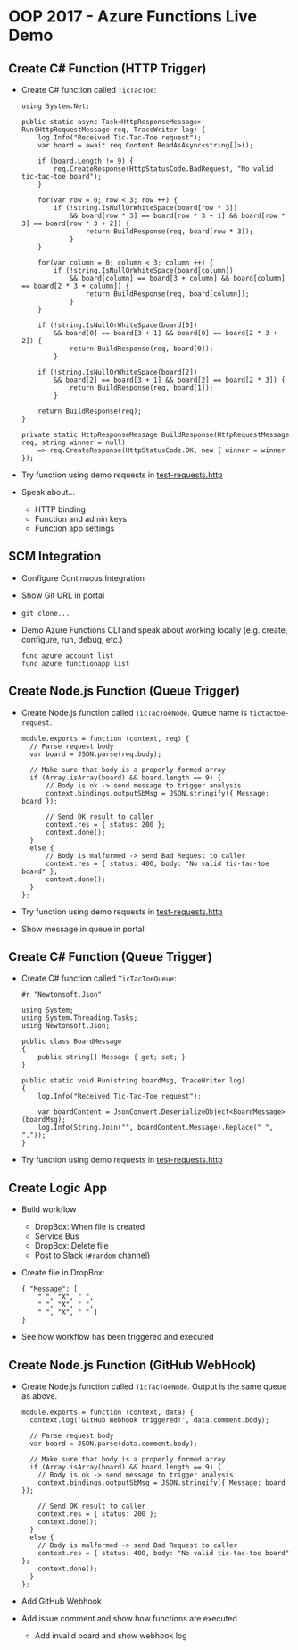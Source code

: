 # OOP 2017 - Azure Functions Live Demo

## Create C# Function (HTTP Trigger)

* Create C# function called `TicTacToe`:
  ```
  using System.Net;

  public static async Task<HttpResponseMessage> Run(HttpRequestMessage req, TraceWriter log) {
      log.Info("Received Tic-Tac-Toe request");
      var board = await req.Content.ReadAsAsync<string[]>();

      if (board.Length != 9) {
          req.CreateResponse(HttpStatusCode.BadRequest, "No valid tic-tac-toe board");
      }

      for(var row = 0; row < 3; row ++) {
          if (!string.IsNullOrWhiteSpace(board[row * 3]) 
              && board[row * 3] == board[row * 3 + 1] && board[row * 3] == board[row * 3 + 2]) {
                  return BuildResponse(req, board[row * 3]);
              }
      }

      for(var column = 0; column < 3; column ++) {
          if (!string.IsNullOrWhiteSpace(board[column]) 
              && board[column] == board[3 + column] && board[column] == board[2 * 3 + column]) {
                  return BuildResponse(req, board[column]);
              }
      }

      if (!string.IsNullOrWhiteSpace(board[0]) 
          && board[0] == board[3 + 1] && board[0] == board[2 * 3 + 2]) {
              return BuildResponse(req, board[0]);
          }

      if (!string.IsNullOrWhiteSpace(board[2]) 
          && board[2] == board[3 + 1] && board[2] == board[2 * 3]) {
              return BuildResponse(req, board[1]);
          }

      return BuildResponse(req);
  }

  private static HttpResponseMessage BuildResponse(HttpRequestMessage req, string winner = null)
      => req.CreateResponse(HttpStatusCode.OK, new { winner = winner });
  ```

* Try function using demo requests in [test-requests.http](test-requests.http)

* Speak about...
  * HTTP binding
  * Function and admin keys
  * Function app settings

## SCM Integration

* Configure Continuous Integration

* Show Git URL in portal

* `git clone...`

* Demo Azure Functions CLI and speak about working locally (e.g. create, configure, run, debug, etc.)
  ```
  func azure account list
  func azure functionapp list
  ```

## Create Node.js Function (Queue Trigger)

* Create Node.js function called `TicTacToeNode`. Queue name is `tictactoe-request`.
  ```
  module.exports = function (context, req) {
    // Parse request body
    var board = JSON.parse(req.body);

    // Make sure that body is a properly formed array
    if (Array.isArray(board) && board.length == 9) {
        // Body is ok -> send message to trigger analysis
        context.bindings.outputSbMsg = JSON.stringify({ Message: board });

        // Send OK result to caller
        context.res = { status: 200 };
        context.done();
    }
    else {
        // Body is malformed -> send Bad Request to caller
        context.res = { status: 400, body: "No valid tic-tac-toe board" };
        context.done();
    }
  };
  ```

* Try function using demo requests in [test-requests.http](test-requests.http)

* Show message in queue in portal

## Create C# Function (Queue Trigger)

* Create C# function called `TicTacToeQueue`:
  ```
  #r "Newtonsoft.Json"

  using System;
  using System.Threading.Tasks;
  using Newtonsoft.Json;

  public class BoardMessage
  {
      public string[] Message { get; set; }
  }

  public static void Run(string boardMsg, TraceWriter log)
  {
      log.Info("Received Tic-Tac-Toe request");
 
      var boardContent = JsonConvert.DeserializeObject<BoardMessage>(boardMsg);
      log.Info(String.Join("", boardContent.Message).Replace(" ", "."));
  }
  ```

* Try function using demo requests in [test-requests.http](test-requests.http)

## Create Logic App

* Build workflow
  * DropBox: When file is created
  * Service Bus
  * DropBox: Delete file
  * Post to Slack (`#random` channel)

* Create file in DropBox:
  ```
  { "Message": [ 
      " ", "X", " ",
      " ", "X", " ",
      " ", "X", " " ] 
  }
  ```

* See how workflow has been triggered and executed

## Create Node.js Function (GitHub WebHook)

* Create Node.js function called `TicTacToeNode`. Output is the same queue as above.
  ```
  module.exports = function (context, data) {
    context.log('GitHub Webhook triggered!', data.comment.body);

    // Parse request body
    var board = JSON.parse(data.comment.body);

    // Make sure that body is a properly formed array
    if (Array.isArray(board) && board.length == 9) {
      // Body is ok -> send message to trigger analysis
      context.bindings.outputSbMsg = JSON.stringify({ Message: board });

      // Send OK result to caller
      context.res = { status: 200 };
      context.done();
    }
    else {
      // Body is malformed -> send Bad Request to caller
      context.res = { status: 400, body: "No valid tic-tac-toe board" };
      context.done();
    }
  };
  ```

* Add GitHub Webhook

* Add issue comment and show how functions are executed
  * Add invalid board and show webhook log
